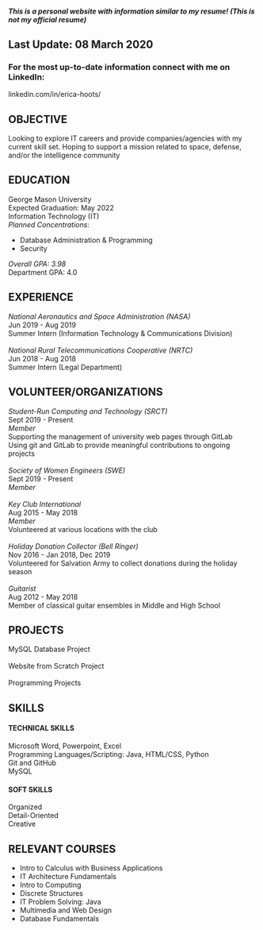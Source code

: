 ##### This is a personal website with information similar to my resume! (This is not my official resume)
## Last Update: 08 March 2020
### For the most up-to-date information connect with me on LinkedIn: 
linkedin.com/in/erica-hoots/

## OBJECTIVE
Looking to explore IT careers and provide companies/agencies with my current skill set. Hoping to support a mission related to space, defense, and/or the intelligence community
## EDUCATION
George Mason University<br> Expected Graduation: May 2022<br> Information Technology (IT)<br>
*Planned Concentrations*: 
+ Database Administration & Programming
+ Security<br>

*Overall GPA: 3.98*<br> Department GPA: 4.0<br>

## EXPERIENCE
*National Aeronautics and Space Administration (NASA)*<br> Jun 2019 - Aug 2019<br>
Summer Intern (Information Technology & Communications Division)<br><br>
*National Rural Telecommunications Cooperative (NRTC)*<br> Jun 2018 - Aug 2018<br> Summer Intern (Legal Department)<br>
## VOLUNTEER/ORGANIZATIONS
*Student-Run Computing and Technology (SRCT)*<br> Sept 2019 - Present<br> *Member*<br> Supporting the management of university web pages through GitLab<br> Using git and GitLab to provide meaningful contributions to ongoing projects<br><br> *Society of Women Engineers (SWE)*<br> Sept 2019 - Present<br> *Member*<br><br> *Key Club International*<br> Aug 2015 - May 2018<br> *Member*<br> Volunteered at various locations with the club<br><br> *Holiday Donation Collector (Bell Ringer)*<br> Nov 2016 - Jan 2018, Dec 2019<br> Volunteered for Salvation Army to collect donations during the holiday season<br><br> *Guitarist*<br> Aug 2012 - May 2018<br> Member of classical guitar ensembles in Middle and High School<br>	
## PROJECTS
MySQL Database Project<br><br>
Website from Scratch Project<br><br>
Programming Projects<br>
## SKILLS
#### TECHNICAL SKILLS
Microsoft Word, Powerpoint, Excel<br> Programming Languages/Scripting: Java, HTML/CSS, Python<br> Git and GitHub<br>MySQL<br>
#### SOFT SKILLS
Organized<br> Detail-Oriented<br> Creative
## RELEVANT COURSES
+ Intro to Calculus with Business Applications<br> 
+ IT Architecture Fundamentals<br>
+ Intro to Computing<br> 
+ Discrete Structures<br>
+ IT Problem Solving: Java<br>
+ Multimedia and Web Design<br>
+ Database Fundamentals<br>








